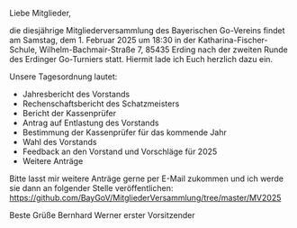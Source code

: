 Liebe Mitglieder,

die diesjährige Mitgliederversammlung des Bayerischen Go-Vereins findet am Samstag, dem 1. Februar 2025 um 18:30 in der Katharina-Fischer-Schule, Wilhelm-Bachmair-Straße 7, 85435 Erding nach der zweiten Runde des Erdinger Go-Turniers statt. Hiermit lade ich Euch herzlich dazu ein.

Unsere Tagesordnung lautet:

- Jahresbericht des Vorstands
- Rechenschaftsbericht des Schatzmeisters
- Bericht der Kassenprüfer
- Antrag auf Entlastung des Vorstands
- Bestimmung der Kassenprüfer für das kommende Jahr
- Wahl des Vorstands
- Feedback an den Vorstand und Vorschläge für 2025
- Weitere Anträge

Bitte lasst mir weitere Anträge gerne per E-Mail zukommen und ich werde sie dann an folgender Stelle veröffentlichen: https://github.com/BayGoV/MitgliederVersammlung/tree/master/MV2025

Beste Grüße
Bernhard Werner
erster Vorsitzender
